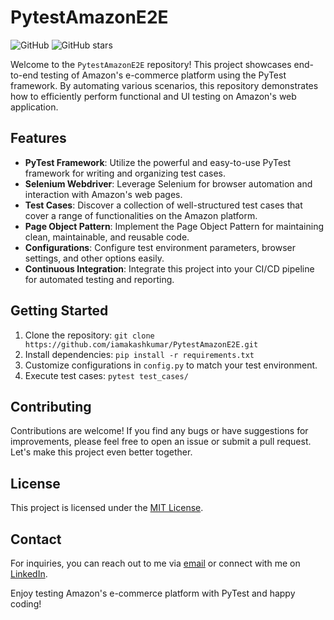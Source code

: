 
# PytestAmazonE2E

![GitHub](https://img.shields.io/github/license/iamakashkumar/PytestAmazonE2E)
![GitHub stars](https://img.shields.io/github/stars/iamakashkumar/PytestAmazonE2E?style=social)

Welcome to the `PytestAmazonE2E` repository! This project showcases end-to-end testing of Amazon's e-commerce platform using the PyTest framework. By automating various scenarios, this repository demonstrates how to efficiently perform functional and UI testing on Amazon's web application.

## Features

- **PyTest Framework**: Utilize the powerful and easy-to-use PyTest framework for writing and organizing test cases.
- **Selenium Webdriver**: Leverage Selenium for browser automation and interaction with Amazon's web pages.
- **Test Cases**: Discover a collection of well-structured test cases that cover a range of functionalities on the Amazon platform.
- **Page Object Pattern**: Implement the Page Object Pattern for maintaining clean, maintainable, and reusable code.
- **Configurations**: Configure test environment parameters, browser settings, and other options easily.
- **Continuous Integration**: Integrate this project into your CI/CD pipeline for automated testing and reporting.

## Getting Started

1. Clone the repository: `git clone https://github.com/iamakashkumar/PytestAmazonE2E.git`
2. Install dependencies: `pip install -r requirements.txt`
3. Customize configurations in `config.py` to match your test environment.
4. Execute test cases: `pytest test_cases/`

## Contributing

Contributions are welcome! If you find any bugs or have suggestions for improvements, please feel free to open an issue or submit a pull request. Let's make this project even better together.

## License

This project is licensed under the [MIT License](LICENSE).

## Contact

For inquiries, you can reach out to me via [email](mailto:akashkumar0326@gmail.com) or connect with me on [LinkedIn](https://www.linkedin.com/in/akashkumarsharma03/).

Enjoy testing Amazon's e-commerce platform with PyTest and happy coding!
